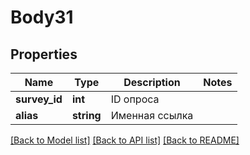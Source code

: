 # Body31

## Properties
Name | Type | Description | Notes
------------ | ------------- | ------------- | -------------
**survey_id** | **int** | ID опроса | 
**alias** | **string** | Именная ссылка | 

[[Back to Model list]](../README.md#documentation-for-models) [[Back to API list]](../README.md#documentation-for-api-endpoints) [[Back to README]](../README.md)


